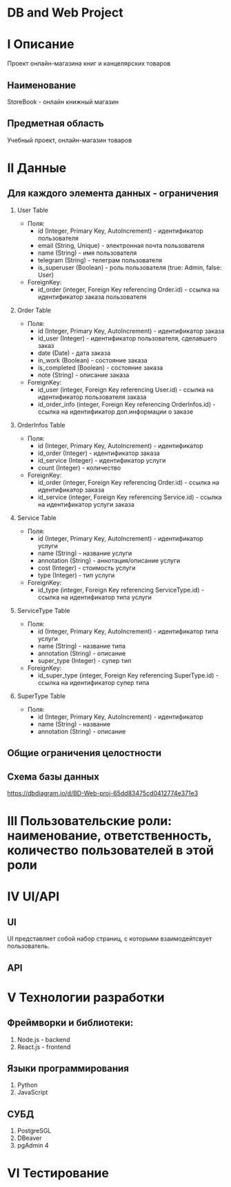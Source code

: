 # DB and Web Project
# I Описание
Проект онлайн-магазина книг и канцелярских товаров
## Наименование
StoreBook - онлайн книжный магазин 
## Предметная область
Учебный проект, онлайн-магазин товаров
# II Данные
## Для каждого элемента данных - ограничения
1. User Table
   - Поля:
     - id (Integer, Primary Key, AutoIncrement) - идентификатор пользователя
     - email (String, Unique) - электронная почта пользователя
     - name (String) - имя пользователя
     - telegram (String) - телеграм пользователя
     - is_superuser (Boolean) - роль пользователя (true: Admin, false: User)
   - ForeignKey:
     - id_order (integer, Foreign Key referencing Order.id) - ссылка на идентификатор заказа пользователя

2. Order Table
   - Поля:
     - id (Integer, Primary Key, AutoIncrement) - идентификатор заказа
     - id_user (Integer) - идентификатор пользователя, сделавшего заказ
     - date (Date) - дата заказа
     - in_work (Boolean) - состояние заказа
     - is_completed (Boolean) - состояние заказа
     - note (String) - описание заказа
   - ForeignKey:
     - id_user (integer, Foreign Key referencing User.id) - ссылка на идентификатор пользователя заказа
     - id_order_info (integer, Foreign Key referencing OrderInfos.id) - ссылка на идентификатор доп.информации о заказе

3. OrderInfos Table
   - Поля:
     - id (Integer, Primary Key, AutoIncrement) - идентификатор
     - id_order (Integer) - идентификатор заказа
     - id_service (Integer) - идентификатор услуги
     - count (Integer) - количество
   - ForeignKey:
     - id_order (integer, Foreign Key referencing Order.id) - ссылка на идентификатор заказа
     - id_service (integer, Foreign Key referencing Service.id) - ссылка на идентификатор услуги заказа

4. Service Table
   - Поля:
     - id (Integer, Primary Key, AutoIncrement) - идентификатор услуги
     - name (String) - название услуги
     - annotation (String) - аннотация/описание услуги
     - cost (Integer) - стоимость услуги
     - type (Integer) - тип услуги
   - ForeignKey:
     - id_type (integer, Foreign Key referencing ServiceType.id) - ссылка на идентификатор типа услуги

5. ServiceType Table
   - Поля:
     - id (Integer, Primary Key, AutoIncrement) - идентификатор типа услуги
     - name (String) - название типа
     - annotation (String) - описание
     - super_type (Integer) - супер тип
   - ForeignKey:
     - id_super_type (integer, Foreign Key referencing SuperType.id) - ссылка на идентификатор супер типа

6. SuperType Table
   - Поля:
     - id (Integer, Primary Key, AutoIncrement) - идентификатор
     - name (String) - название
     - annotation (String) - описание

## Общие ограничения целостности

## Схема базы данных
https://dbdiagram.io/d/BD-Web-proj-65dd83475cd0412774e371e3
# III Пользовательские роли: наименование, ответственность, количество пользователей в этой роли

# IV UI/API
## UI
UI представляет собой набор страниц, с которыми взаимодейтсвует пользователь.
## API

# V Технологии разработки
## Фреймворки и библиотеки:
1. Node.js - backend
2. React.js - frontend

## Языки программирования
1. Python
2. JavaScript

## СУБД
1. PostgreSGL
2. DBeaver
3. pgAdmin 4

# VI Тестирование
